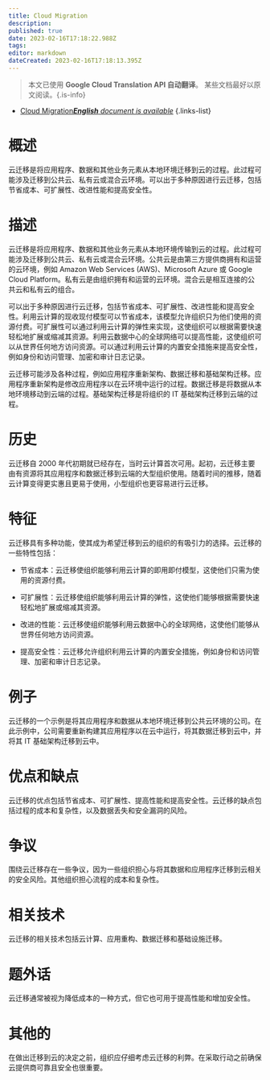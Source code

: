 ```yaml
---
title: Cloud Migration
description: 
published: true
date: 2023-02-16T17:18:22.988Z
tags: 
editor: markdown
dateCreated: 2023-02-16T17:18:13.395Z
---
```


> 本文已使用 **Google Cloud Translation API 自动翻译**。
某些文档最好以原文阅读。{.is-info}



- [Cloud Migration***English** document is available*](/en/Knowledge-base/Dictionary/cloud-migration)
{.links-list}


# 概述
云迁移是将应用程序、数据和其他业务元素从本地环境迁移到云的过程。此过程可能涉及迁移到公共云、私有云或混合云环境。可以出于多种原因进行云迁移，包括节省成本、可扩展性、改进性能和提高安全性。

# 描述
云迁移是将应用程序、数据和其他业务元素从本地环境传输到云的过程。此过程可能涉及迁移到公共云、私有云或混合云环境。公共云是由第三方提供商拥有和运营的云环境，例如 Amazon Web Services (AWS)、Microsoft Azure 或 Google Cloud Platform。私有云是由组织拥有和运营的云环境。混合云是相互连接的公共云和私有云的组合。

可以出于多种原因进行云迁移，包括节省成本、可扩展性、改进性能和提高安全性。利用云计算的现收现付模型可以节省成本，该模型允许组织只为他们使用的资源付费。可扩展性可以通过利用云计算的弹性来实现，这使组织可以根据需要快速轻松地扩展或缩减其资源。利用云数据中心的全球网络可以提高性能，这使组织可以从世界任何地方访问资源。可以通过利用云计算的内置安全措施来提高安全性，例如身份和访问管理、加密和审计日志记录。

云迁移可能涉及各种过程，例如应用程序重新架构、数据迁移和基础架构迁移。应用程序重新架构是修改应用程序以在云环境中运行的过程。数据迁移是将数据从本地环境移动到云端的过程。基础架构迁移是将组织的 IT 基础架构迁移到云端的过程。

# 历史
云迁移自 2000 年代初期就已经存在，当时云计算首次可用。起初，云迁移主要由有资源将其应用程序和数据迁移到云端的大型组织使用。随着时间的推移，随着云计算变得更实惠且更易于使用，小型组织也更容易进行云迁移。

# 特征
云迁移具有多种功能，使其成为希望迁移到云的组织的有吸引力的选择。云迁移的一些特性包括：

- 节省成本：云迁移使组织能够利用云计算的即用即付模型，这使他们只需为使用的资源付费。

- 可扩展性：云迁移使组织能够利用云计算的弹性，这使他们能够根据需要快速轻松地扩展或缩减其资源。

- 改进的性能：云迁移使组织能够利用云数据中心的全球网络，这使他们能够从世界任何地方访问资源。

- 提高安全性：云迁移允许组织利用云计算的内置安全措施，例如身份和访问管理、加密和审计日志记录。

# 例子
云迁移的一个示例是将其应用程序和数据从本地环境迁移到公共云环境的公司。在此示例中，公司需要重新构建其应用程序以在云中运行，将其数据迁移到云中，并将其 IT 基础架构迁移到云中。

# 优点和缺点
云迁移的优点包括节省成本、可扩展性、提高性能和提高安全性。云迁移的缺点包括过程的成本和复杂性，以及数据丢失和安全漏洞的风险。

# 争议
围绕云迁移存在一些争议，因为一些组织担心与将其数据和应用程序迁移到云相关的安全风险。其他组织担心流程的成本和复杂性。

# 相关技术
云迁移的相关技术包括云计算、应用重构、数据迁移和基础设施迁移。

# 题外话
云迁移通常被视为降低成本的一种方式，但它也可用于提高性能和增加安全性。

# 其他的
在做出迁移到云的决定之前，组织应仔细考虑云迁移的利弊。在采取行动之前确保云提供商可靠且安全也很重要。